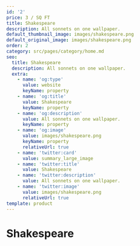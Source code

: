 ```yaml
---
id: '2'
price: 3 / SQ FT
title: Shakespeare
description: All sonnets on one wallpaper.
default_thumbnail_image: images/shakespeare.png
default_original_image: images/shakespeare.png
order: 2
category: src/pages/category/home.md
seo:
  title: Shakespeare
  description: All sonnets on one wallpaper.
  extra:
    - name: 'og:type'
      value: website
      keyName: property
    - name: 'og:title'
      value: Shakespeare
      keyName: property
    - name: 'og:description'
      value: All sonnets on one wallpaper.
      keyName: property
    - name: 'og:image'
      value: images/shakespeare.png
      keyName: property
      relativeUrl: true
    - name: 'twitter:card'
      value: summary_large_image
    - name: 'twitter:title'
      value: Shakespeare
    - name: 'twitter:description'
      value: All sonnets on one wallpaper.
    - name: 'twitter:image'
      value: images/shakespeare.png
      relativeUrl: true
template: product
---
```


# Shakespeare
